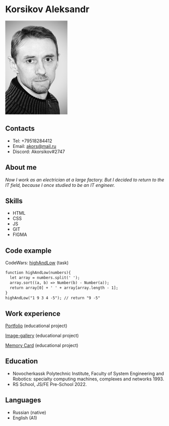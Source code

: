 # Korsikov Aleksandr #

![my photo](avatar.jpg)
## Contacts ##
- Tel: +79518284412
- Email: akors@mail.ru
- Discord: Akorsikov#2747

## About me ##
_Now I work as an electrician at a large factory. But I decided to return to the IT field, because I once studied to be an IT engineer._

## Skills ##
- HTML
- CSS
- JS
- GIT
- FIGMA

## Сode example ##
CodeWars: [highAndLow](https://www.codewars.com/kata/554b4ac871d6813a03000035)  (task)
```
function highAndLow(numbers){
  let array = numbers.split(' ');
  array.sort((a, b) => Number(b) - Number(a));
  return array[0] + ' ' + array[array.length - 1];
}
highAndLow("1 9 3 4 -5"); // return "9 -5"
```
## Work experience ##
[Portfolio](https://rolling-scopes-school.github.io/akorsikov-JSFEPRESCHOOL/portfolio/) (educational project)

[Image-gallery](https://rolling-scopes-school.github.io/akorsikov-JSFEPRESCHOOL/image-gallery/) (educational project)

[Memory Card](https://rolling-scopes-school.github.io/akorsikov-JSFEPRESCHOOL/memory-game/) (educational project)

## Education ##
- Novocherkassk Polytechnic Institute, Faculty of System Engineering and Robotics: specialty computing machines, complexes and networks 1993.
- RS School, JS/FE Pre-School 2022.

## Languages ##
- Russian (native)
- English (A1)